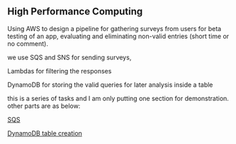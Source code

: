 ## High Performance Computing

Using AWS to design a pipeline for gathering surveys from users for beta testing of an app, evaluating and eliminating non-valid entries (short time or no comment).

we use SQS and SNS for sending surveys, 

Lambdas for filtering the responses

DynamoDB for storing the valid queries for later analysis inside a table


this is a series of tasks and I am only putting one section for demonstration. 
other parts are as below:



[SQS](https://github.com/Summer99D/MACS6/blob/main/Final_script.ipynb)


[DynamoDB table creation](https://github.com/Summer99D/MACS5)





